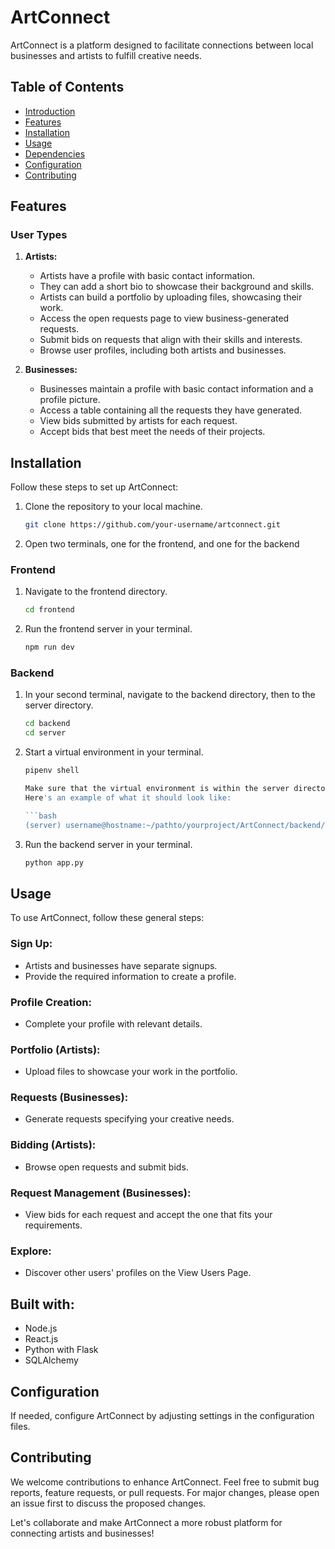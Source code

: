 # ArtConnect

ArtConnect is a platform designed to facilitate connections between local businesses and artists to fulfill creative needs.

## Table of Contents

- [Introduction](#artconnect)
- [Features](#features)
- [Installation](#installation)
- [Usage](#usage)
- [Dependencies](#dependencies)
- [Configuration](#configuration)
- [Contributing](#contributing)

## Features

### User Types

1. **Artists:**
   - Artists have a profile with basic contact information.
   - They can add a short bio to showcase their background and skills.
   - Artists can build a portfolio by uploading files, showcasing their work.
   - Access the open requests page to view business-generated requests.
   - Submit bids on requests that align with their skills and interests.
   - Browse user profiles, including both artists and businesses.

2. **Businesses:**
   - Businesses maintain a profile with basic contact information and a profile picture.
   - Access a table containing all the requests they have generated.
   - View bids submitted by artists for each request.
   - Accept bids that best meet the needs of their projects.

## Installation

Follow these steps to set up ArtConnect:

1. Clone the repository to your local machine.
   ```bash
   git clone https://github.com/your-username/artconnect.git
2. Open two terminals, one for the frontend, and one for the backend

### Frontend
1. Navigate to the frontend directory.
   ```bash
   cd frontend
2. Run the frontend server in your terminal.
   ```bash
   npm run dev

### Backend
1. In your second terminal, navigate to the backend directory, then to the server directory.
   ```bash
   cd backend
   cd server
2. Start a virtual environment in your terminal.
   ```bash
   pipenv shell
   
   Make sure that the virtual environment is within the server directory.
   Here's an example of what it should look like:
   
   ```bash
   (server) username@hostname:~/pathto/yourproject/ArtConnect/backend/server$
3. Run the backend server in your terminal.
   ```bash
   python app.py

## Usage

To use ArtConnect, follow these general steps:

### Sign Up:

- Artists and businesses have separate signups.
- Provide the required information to create a profile.

### Profile Creation:

- Complete your profile with relevant details.

### Portfolio (Artists):

- Upload files to showcase your work in the portfolio.

### Requests (Businesses):

- Generate requests specifying your creative needs.

### Bidding (Artists):

- Browse open requests and submit bids.

### Request Management (Businesses):

- View bids for each request and accept the one that fits your requirements.

### Explore:

- Discover other users' profiles on the View Users Page.

## Built with:

- Node.js
- React.js
- Python with Flask
- SQLAlchemy

## Configuration

If needed, configure ArtConnect by adjusting settings in the configuration files.

## Contributing

We welcome contributions to enhance ArtConnect. Feel free to submit bug reports, feature requests, or pull requests. For major changes, please open an issue first to discuss the proposed changes.

Let's collaborate and make ArtConnect a more robust platform for connecting artists and businesses!
